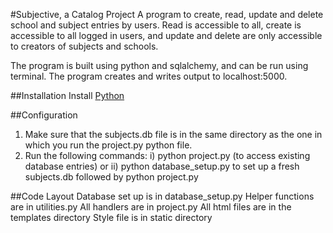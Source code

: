 #Subjective, a Catalog Project
A program to create, read, update and delete school and subject entries by users. Read is accessible to all, create is accessible to all logged in users, and update and delete are only accessible to creators of subjects and schools.

The program is built using python and sqlalchemy, and can be run using terminal. The program creates and writes output to localhost:5000.

##Installation
Install [Python](https://www.python.org/downloads/)

##Configuration
1) Make sure that the subjects.db file is in the same directory as the one in which you run the project.py python file.
2) Run the following commands:
    i) python project.py (to access existing database entries)
    or
    ii) python database_setup.py to set up a fresh subjects.db
    	followed by python project.py

##Code Layout
Database set up is in database_setup.py
Helper functions are in utilities.py
All handlers are in project.py
All html files are in the templates directory
Style file is in static directory
